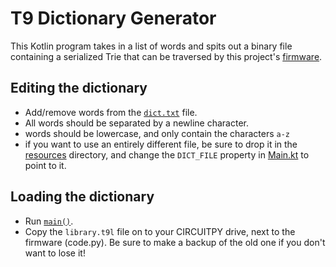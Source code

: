 # T9 Dictionary Generator

This Kotlin program takes in a list of words and spits out a binary file containing
a serialized Trie that can be traversed by this project's [firmware](../fw).

## Editing the dictionary

- Add/remove words from the [`dict.txt`](/src/main/resources/dict.txt) file. 
- All words should be separated by a newline character.
- words should be lowercase, and only contain the characters `a-z`
- if you want to use an entirely different file, be sure to drop it in the [resources](/src/main/resources)
directory, and change the `DICT_FILE` property in [Main.kt](/src/main/kotlin/Main.kt) to point to it.

## Loading the dictionary
- Run [`main()`](/src/main/kotlin/Main.kt).
- Copy the `library.t9l` file on to your CIRCUITPY drive, next to the firmware (code.py). Be sure to make a backup of the old one if you don't want to lose it!